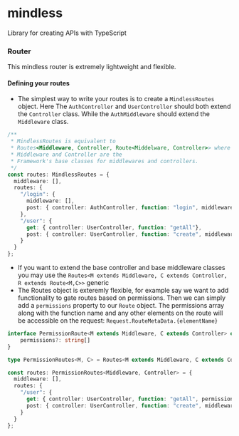 # mindless
Library for creating APIs with TypeScript

### Router
This mindless router is extremely lightweight and flexible.
#### Defining your routes
* The simplest way to write your routes is to create a `MindlessRoutes` object. Here The `AuthController` and `UserController` should both extend the `Controller` class. While the `AuthMiddleware` should extend the `Middleware` class.
```ts
/**
 * MindlessRoutes is equivalent to
 * Routes<Middleware, Controller, Route<Middelware, Controller>> where
 * Middleware and Controller are the 
 * Framework's base classes for middlewares and controllers.
 */
const routes: MindlessRoutes = {
  middleware: [],
  routes: {
    "/login": {
      middleware: [],
      post: { controller: AuthController, function: "login", middleware: [] }
    },
    "/user": {
      get: { controller: UserController, function: "getAll"},
      post: { controller: UserController, function: "create", middleware: [AuthMiddleware] }
    }
  }
};
```
* If you want to extend the base controller and base middleware classes you may use the `Routes<M extends Middleware, C extends Controller, R extends Route<M,C>>` generic
* The Routes object is exteremly flexible, for example say we want to add functionality to gate routes based on permissions. Then we can simply add a `permissions` property to our `Route` object. The permissions array along with the function name and any other elements on the route will be accessible on the request: `Request.RouteMetaData.{elementName}`
```ts
interface PermissionRoute<M extends Middleware, C extends Controller> extends Route<M, C> {
    permissions?: string[]
}

type PermissionRoutes<M, C> = Routes<M extends Middleware, C extends Controller, PermissionRoute<M, C>>;

const routes: PermissionRoutes<Middleware, Controller> = {
  middleware: [],
  routes: {
    "/user": {
      get: { controller: UserController, function: "getAll", permissions: ["Assistant"]},
      post: { controller: UserController, function: "create", middleware: [AuthMiddleware], permissions: ["Admin"]}
    }
  }
};
```
